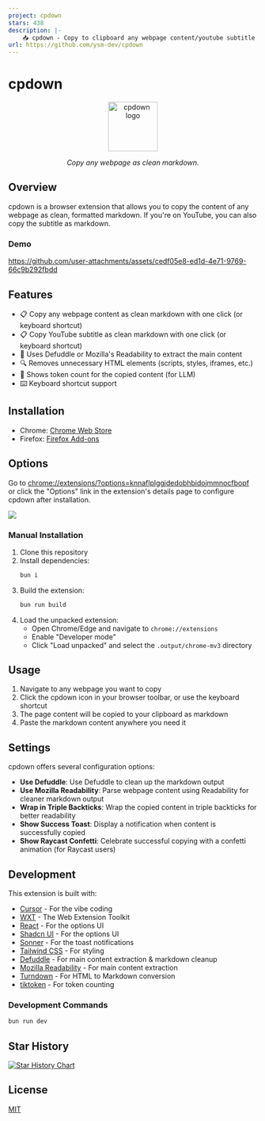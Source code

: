 ```yaml
---
project: cpdown
stars: 438
description: |-
    📥 cpdown - Copy to clipboard any webpage content/youtube subtitle as clean markdown with one click or shortcut
url: https://github.com/ysm-dev/cpdown
---
```


# cpdown

<div align="center">
  <img src="./public/icon/128.png" alt="cpdown logo" width="100" height="100" />
  <p><em>Copy any webpage as clean markdown.</em></p>
</div>

## Overview

cpdown is a browser extension that allows you to copy the content of any webpage as clean, formatted markdown. If you're on YouTube, you can also copy the subtitle as markdown.

### Demo

https://github.com/user-attachments/assets/cedf05e8-ed1d-4e71-9769-66c9b292fbdd

## Features

- 📋 Copy any webpage content as clean markdown with one click (or keyboard shortcut)
- 📋 Copy YouTube subtitle as clean markdown with one click (or keyboard shortcut)
- 📖 Uses Defuddle or Mozilla's Readability to extract the main content
- 🔍 Removes unnecessary HTML elements (scripts, styles, iframes, etc.)
- 🔢 Shows token count for the copied content (for LLM)
- ⌨️ Keyboard shortcut support

## Installation

- Chrome: [Chrome Web Store](https://chromewebstore.google.com/detail/cpdown/knnaflplggjdedobhbidojmmnocfbopf)
- Firefox: [Firefox Add-ons](https://addons.mozilla.org/en-US/firefox/addon/cpdown/)

## Options

Go to [chrome://extensions/?options=knnaflplggjdedobhbidojmmnocfbopf](chrome://extensions/?options=knnaflplggjdedobhbidojmmnocfbopf) or click the "Options" link in the extension's details page to configure cpdown after installation.

![](.github/assets/options.png)

### Manual Installation

1. Clone this repository
2. Install dependencies:
   ```sh
   bun i
   ```
3. Build the extension:
   ```sh
   bun run build
   ```
4. Load the unpacked extension:
   - Open Chrome/Edge and navigate to `chrome://extensions`
   - Enable "Developer mode"
   - Click "Load unpacked" and select the `.output/chrome-mv3` directory

## Usage

1. Navigate to any webpage you want to copy
2. Click the cpdown icon in your browser toolbar, or use the keyboard shortcut
3. The page content will be copied to your clipboard as markdown
4. Paste the markdown content anywhere you need it

## Settings

cpdown offers several configuration options:

- **Use Defuddle**: Use Defuddle to clean up the markdown output
- **Use Mozilla Readability**: Parse webpage content using Readability for cleaner markdown output
- **Wrap in Triple Backticks**: Wrap the copied content in triple backticks for better readability
- **Show Success Toast**: Display a notification when content is successfully copied
- **Show Raycast Confetti**: Celebrate successful copying with a confetti animation (for Raycast users)

## Development

This extension is built with:

- [Cursor](https://www.cursor.com/) - For the vibe coding
- [WXT](https://wxt.dev/) - The Web Extension Toolkit
- [React](https://react.dev/) - For the options UI
- [Shadcn UI](https://ui.shadcn.com/) - For the options UI
- [Sonner](https://sonner.emilkowal.ski/) - For the toast notifications
- [Tailwind CSS](https://tailwindcss.com/) - For styling
- [Defuddle](https://github.com/kepano/defuddle) - For main content extraction & markdown cleanup
- [Mozilla Readability](https://github.com/mozilla/readability) - For main content extraction
- [Turndown](https://github.com/mixmark-io/turndown) - For HTML to Markdown conversion
- [tiktoken](https://github.com/dqbd/tiktoken) - For token counting

### Development Commands

```bash
bun run dev
```

## Star History

[![Star History Chart](https://api.star-history.com/svg?repos=ysm-dev/cpdown&type=Date)](https://www.star-history.com/#ysm-dev/cpdown&Date)

## License

[MIT](LICENSE)

